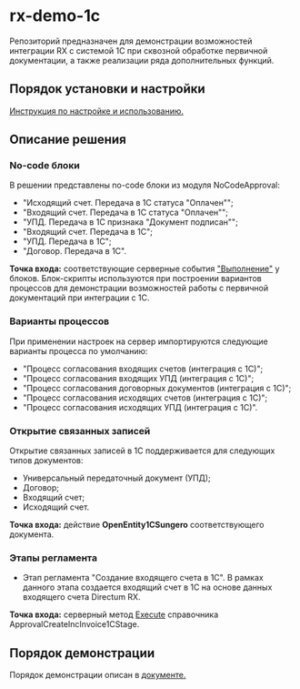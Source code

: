 # rx-demo-1c

Репозиторий предназначен для демонстрации возможностей интеграции RX с системой 1С при сквозной обработке первичной документации, а также реализации ряда дополнительных функций.
 
## Порядок установки и настройки
[Инструкция по настройке и использованию.](http://aura.npo-comp.ru/Sungero?type=09584896-81e2-4c83-8f6c-70eb8321e1d0&id=650982)

## Описание решения
### No-code блоки 
В решении представлены no-code блоки из модуля NoCodeApproval: 
+ "Исходящий счет. Передача в 1С статуса "Оплачен"";
+ "Входящий счет. Передача в 1С статуса "Оплачен"";
+ "УПД. Передача в 1С признака "Документ подписан"";
+ "Входящий счет. Передача в 1С";
+ "УПД. Передача в 1С";
+ "Договор. Передача в 1С".

**Точка входа:** соответствующие серверные события ["Выполнение"](https://github.com/DirectumCompany/rx-demo-1c/blob/master/src/Packages/Sungero.NoCodeApproval/Sungero.NoCodeApproval.Server/ModuleServerFunctions.cs#L17-L131) у блоков.
Блок-скрипты используются при построении вариантов процессов для демонстрации возможностей работы с первичной документаций при интеграции с 1С.

### Варианты процессов
При применении настроек на сервер импортируются следующие варианты процесса по умолчанию: 
+ "Процесс согласования входящих счетов (интеграция с 1С)";
+ "Процесс согласования входящих УПД (интеграция с 1С)";
+ "Процесс согласования договорных документов (интеграция с 1С)";
+ "Процесс согласования исходящих счетов (интеграция с 1С)";
+ "Процесс согласования исходящих УПД (интеграция с 1С)".

### Открытие связанных записей 
Открытие связанных записей в 1С поддерживается для следующих типов документов:
+ Универсальный передаточный документ (УПД);
+ Договор;
+ Входящий счет;
+ Исходящий счет.

**Точка входа:** действие **OpenEntity1CSungero** соответствующего документа.

### Этапы регламента
+ Этап регламента "Создание входящего счета в 1С". В рамках данного этапа создается входящий счет в 1С на основе данных входящего счета Directum RX.
  
**Точка входа:** серверный метод [Execute](https://github.com/DirectumCompany/rx-demo-1c/blob/master/src/Packages/Sungero.RuleBasedApproval/Sungero.RuleBasedApproval.Server/SendIncomingInvoiceTo1CStage/SendIncomingInvoiceTo1CStageServerFunctions.cs#L18-L61) справочника ApprovalCreateIncInvoice1CStage. 

## Порядок демонстрации
Порядок демонстрации опиcан в [документе.](http://aura.npo-comp.ru/Sungero?type=09584896-81e2-4c83-8f6c-70eb8321e1d0&id=649285)